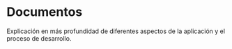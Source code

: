 # Documentos

Explicación en más profundidad de diferentes aspectos de la aplicación y el proceso de desarrollo.
